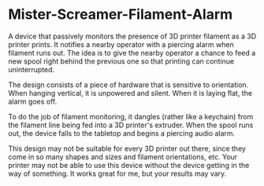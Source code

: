 # Mister-Screamer-Filament-Alarm
A device that passively monitors the presence of 3D printer filament as a 3D printer prints.  It notifies a nearby operator with a piercing alarm when filament runs out.  The idea is to give the nearby operator a chance to feed a new spool right behind the previous one so that printing can continue uninterrupted.

The design consists of a piece of hardware that is sensitive to orientation. When hanging vertical, it is unpowered and silent. When it is laying flat, the alarm goes off.

To do the job of filament monitoring, it dangles (rather like a keychain) from the filament line being fed into a 3D printer's extruder. When the spool runs out, the device falls to the tabletop and begins a piercing audio alarm.

This design may not be suitable for every 3D printer out there, since they come in so many shapes and sizes and filament orientations, etc. Your printer may not be able to use this device without the device getting in the way of something. It works great for me, but your results may vary.
